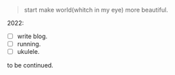 > start make world(whitch in my eye) more beautiful.  

2022:   
- [ ] write blog.
- [ ] running.
- [ ] ukulele.

to be continued.

